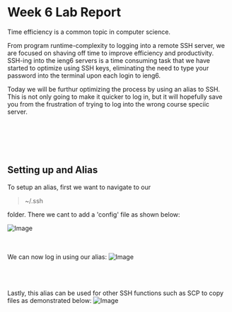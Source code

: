 # Week 6 Lab Report

Time efficiency is a common topic in computer science.

From program runtime-complexity to logging into a remote SSH server, we are focused on shaving off time to improve efficiency and productivity.  SSH-ing into the ieng6 servers is a time consuming task that we have started to optimize using SSH keys, eliminating the need to type your password into the terminal upon each login to ieng6.

Today we will be furthur optimizing the process by using an alias to SSH.  This is not only going to make it quicker to log in, but it will hopefully save you from the frustration of trying to log into the wrong course speciic server.




<br><br><br><br>
## Setting up and Alias

To setup an alias, first we want to navigate to our
>~/.ssh

folder.  There we cant to add a 'config' file as shown below:

![Image](https://extraexabyte.github.io/cse15l-lab-reports/Lab3Screenshots/SSHConfig.png)

<br><br>
We can now log in using our alias:
![Image](https://extraexabyte.github.io/cse15l-lab-reports/Lab3Screenshots/AliasSSH.png)

<br><br><br>
Lastly, this alias can be used for other SSH functions such as SCP to copy files as demonstrated below:
![Image](https://extraexabyte.github.io/cse15l-lab-reports/Lab3Screenshots/SCPAlias.png)